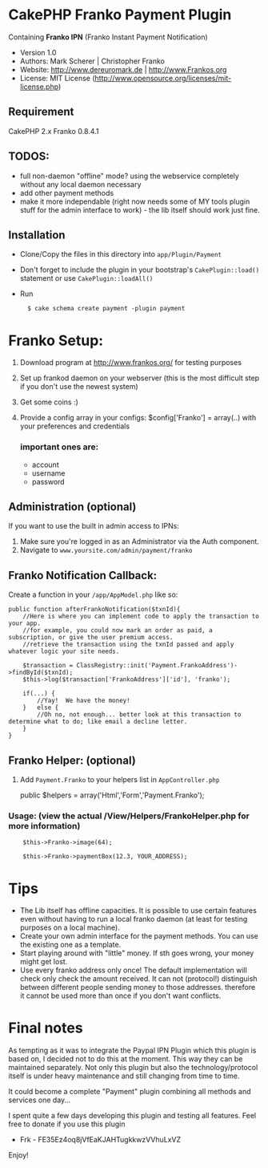 # CakePHP Franko Payment Plugin

Containing **Franko IPN** (Franko Instant Payment Notification)

* Version 1.0
* Authors: Mark Scherer | Christopher Franko
* Website: http://www.dereuromark.de | http://www.Frankos.org
* License: MIT License (http://www.opensource.org/licenses/mit-license.php)

## Requirement
CakePHP 2.x
Franko 0.8.4.1

## TODOS:
* full non-daemon "offline" mode? using the webservice completely without any local daemon necessary
* add other payment methods
* make it more independable (right now needs some of MY tools plugin stuff for the admin interface to work) - the lib itself should work just fine.


## Installation

* Clone/Copy the files in this directory into `app/Plugin/Payment`
* Don't forget to include the plugin in your bootstrap's `CakePlugin::load()` statement or use `CakePlugin::loadAll()`
* Run

		$ cake schema create payment -plugin payment


# Franko Setup:
1. Download program at http://www.frankos.org/ for testing purposes
2. Set up frankod daemon on your webserver (this is the most difficult step if you don't use the newest system)
3. Get some coins :)
4. Provide a config array in your configs: $config['Franko'] = array(..) with your preferences and credentials

	### important ones are:

	* account
	* username
	* password

## Administration (optional)
If you want to use the built in admin access to IPNs:

1. Make sure you're logged in as an Administrator via the Auth component.
2. Navigate to `www.yoursite.com/admin/payment/franko`


## Franko Notification Callback:
Create a function in your `/app/AppModel.php` like so:

	public function afterFrankoNotification($txnId){
		//Here is where you can implement code to apply the transaction to your app.
		//for example, you could now mark an order as paid, a subscription, or give the user premium access.
		//retrieve the transaction using the txnId passed and apply whatever logic your site needs.

		$transaction = ClassRegistry::init('Payment.FrankoAddress')->findById($txnId);
		$this->log($transaction['FrankoAddress']['id'], 'franko');

		if(...) {
			//Yay!  We have the money!
		}	else {
			//Oh no, not enough... better look at this transaction to determine what to do; like email a decline letter.
		}
	}

## Franko Helper: (optional)
1. Add `Payment.Franko` to your helpers list in `AppController.php`

	public $helpers = array('Html','Form','Payment.Franko');

### Usage: (view the actual /View/Helpers/FrankoHelper.php for more information)
		$this->Franko->image(64);

		$this->Franko->paymentBox(12.3, YOUR_ADDRESS);


# Tips
* The Lib itself has offline capacities. It is possible to use certain features even without having to run a local franko daemon (at least for testing purposes on a local machine).
* Create your own admin interface for the payment methods. You can use the existing one as a template.
* Start playing around with "little" money. If sth goes wrong, your money might get lost.
* Use every franko address only once! The default implementation will check only check the amount received. It can not (protocol!) distinguish between different people sending money to those addresses. therefore it cannot be used more than once if you don't want conflicts.

# Final notes
As tempting as it was to integrate the Paypal IPN Plugin which this plugin is based on, I decided not to do this at the moment.
This way they can be maintained separately.
Not only this plugin but also the technology/protocol itself is under heavy maintenance and still changing from time to time.

It could become a complete "Payment" plugin combining all methods and services one day...

I spent quite a few days developing this plugin and testing all features.
Feel free to donate if you use this plugin

* Frk - FE35Ez4oq8jVfEaKJAHTugkkwzVVhuLxVZ

Enjoy!
